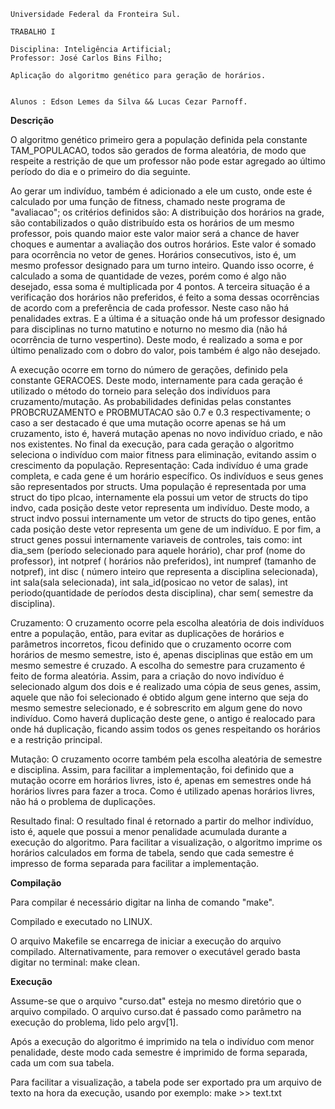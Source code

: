 	Universidade Federal da Fronteira Sul.
 
	TRABALHO I
   
	Disciplina: Inteligência Artificial;
	Professor: José Carlos Bins Filho;
    
	Aplicação do algoritmo genético para geração de horários. 
 	

	Alunos : Edson Lemes da Silva && Lucas Cezar Parnoff.

**Descrição**

O algoritmo genético primeiro gera a população definida pela constante TAM_POPULACAO, todos
são gerados de forma aleatória, de modo que respeite a restrição de que um professor
não pode estar agregado ao último período do dia e o primeiro do dia seguinte.

Ao gerar um indivíduo, também é adicionado a ele um custo, onde este é calculado
por uma função de fitness, chamado neste programa de "avaliacao"; os critérios definidos
são: 
	A distribuição dos horários na grade, são contabilizados o quão distribuído esta
os horários de um mesmo professor, pois quando maior este valor maior será a chance
de haver choques e aumentar a avaliação dos outros horários. Este valor é somado para
ocorrência no vetor de genes.
	Horários consecutivos, isto é, um mesmo professor designado para um turno inteiro.
Quando isso ocorre, é calculado a soma de quantidade de vezes, porém como é algo não desejado,
essa soma é multiplicada por 4 pontos.
	A terceira situação é a verificação dos horários não preferidos, é feito a soma
dessas ocorrências de acordo com a preferência de cada professor. Neste caso não há
penalidades extras.
	E a última é a situação onde há um professor designado para disciplinas no turno
matutino e noturno no mesmo dia (não há ocorrência de turno vespertino). Deste modo,
é realizado a soma e por último penalizado com o dobro do valor, pois também é algo
não desejado.   

A execução ocorre em torno do número de gerações, definido pela constante GERACOES. Deste modo,
internamente para cada geração é utilizado o método do torneio para seleção dos
indivíduos para cruzamento/mutação.
As probabilidades definidas pelas constantes PROBCRUZAMENTO e PROBMUTACAO são 0.7 e 0.3
respectivamente; o caso a ser destacado é que uma mutação ocorre apenas se há um cruzamento,
isto é, haverá mutação apenas no novo indivíduo criado, e não nos existentes. 
No final da execução, para cada geração o algoritmo seleciona o indivíduo com maior
fitness para eliminação, evitando assim o crescimento da população.
Representação: Cada indivíduo é uma grade completa, e cada gene é um horário específico.
Os indivíduos e seus genes são representados por structs.
Uma população é representada por uma struct do tipo plcao, internamente
ela possui um vetor de structs do tipo indvo, cada posição deste vetor representa
um indivíduo. Deste modo, a struct indvo possui internamente um vetor de structs
do tipo genes, então cada posição deste vetor representa um gene de um indivíduo. E 
por fim, a struct genes possui internamente variaveis de controles, tais como:
int dia_sem (período selecionado para aquele horário), char prof (nome do professor),
int notpref ( horários não preferidos), int numpref (tamanho de notpref), int disc (
número inteiro que representa a disciplina selecionada), int sala(sala selecionada),
int sala_id(posicao no vetor de salas), int periodo(quantidade de períodos desta disciplina),
char sem( semestre da disciplina).

Cruzamento: O cruzamento ocorre pela escolha aleatória de dois indivíduos entre a população,
então, para evitar as duplicações de horários e parâmetros incorretos, ficou definido
que o cruzamento ocorre com horários de mesmo semestre, isto é, apenas disciplinas
que estão em um mesmo semestre é cruzado. A escolha do semestre para cruzamento é feito de 
forma aleatória.
Assim, para a criação do novo indivíduo é selecionado algum dos dois e é realizado uma
cópia de seus genes, assim, aquele que não foi selecionado é obtido algum gene interno
que seja do mesmo semestre selecionado, e é sobrescrito em algum gene do novo indivíduo.
Como haverá duplicação deste gene, o antigo é realocado para onde há duplicação, ficando
assim todos os genes respeitando os horários e a restrição principal.

Mutação: O cruzamento ocorre também pela escolha aleatória de semestre e disciplina. Assim,
para facilitar a implementação, foi definido que a mutação ocorre em horários livres,
isto é, apenas em semestres onde há horários livres para fazer a troca. Como é utilizado
apenas horários livres, não há o problema de duplicações.

Resultado final: O resultado final é retornado a partir do melhor indivíduo, isto é, aquele
que possui a menor penalidade acumulada durante a execução do algoritmo. Para facilitar
a visualização, o algoritmo imprime os horários calculados em forma de tabela, sendo
que cada semestre é impresso de forma separada para facilitar a implementação.

**Compilação**

Para compilar é necessário digitar na linha de comando "make".

Compilado e executado no LINUX.

O arquivo Makefile se encarrega de iniciar a execução do arquivo compilado.
Alternativamente, para remover o executável gerado basta digitar no terminal: make clean.

**Execução**

Assume-se que o arquivo "curso.dat" esteja no mesmo diretório que o arquivo compilado.
O arquivo curso.dat é passado como parâmetro na execução do problema, lido pelo argv[1].

Após a execução do algoritmo é imprimido na tela o indivíduo com menor penalidade,
deste modo cada semestre é imprimido de forma separada, cada um com sua tabela.

Para facilitar a visualização, a tabela pode ser exportado pra um arquivo de texto
na hora da execução, usando por exemplo: make >> text.txt
